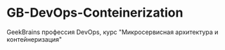 # GB-DevOps-Conteinerization
GeekBrains профессия DevOps, курс "Микросервисная архитектура и контейнеризация"
